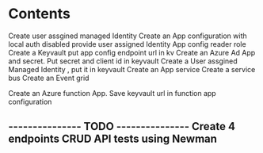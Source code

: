<h1> Contents </h1>

Create user assgined managed Identity
Create an App configuration with local auth disabled
provide user assigned Identity App config reader role
Create a Keyvault
put app config endpoint url in kv
Create an Azure Ad App and secret.
Put secret and client id in keyvault
Create a User assgined Managed Identity , put it in keyvault
Create an App service 
Create a service bus
Create an Event grid
 
Create an Azure function App.
Save keyvault url in function app configuration

--------------- TODO ---------------
Create 4 endpoints CRUD
API tests using Newman
------------------------------------
